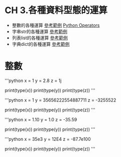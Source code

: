 # CH 3.各種資料型態的運算
  - 整數的各種運算 [參考範例](https://www.w3schools.com/python/python_numbers.asp)  [Python Operators](https://www.w3schools.com/python/python_operators.asp)
  - 字串str的各種運算 [參考範例](https://www.w3schools.com/python/python_strings.asp)
  - 列表list的各種運算  [參考範例](https://www.w3schools.com/python/python_lists.asp)
  - 字典dict的各種運算 [參考範例](https://www.w3schools.com/python/python_dictionaries.asp)
# 整數
'''python
x = 1
y = 2.8
z = 1j

print(type(x))
print(type(y))
print(type(z))
'''

'''python
x = 1
y = 35656222554887711
z = -3255522

print(type(x))
print(type(y))
print(type(z))
'''

'''python
x = 1.10
y = 1.0
z = -35.59

print(type(x))
print(type(y))
print(type(z))
'''

'''python
x = 35e3
y = 12E4
z = -87.7e100

print(type(x))
print(type(y))
print(type(z))
'''
